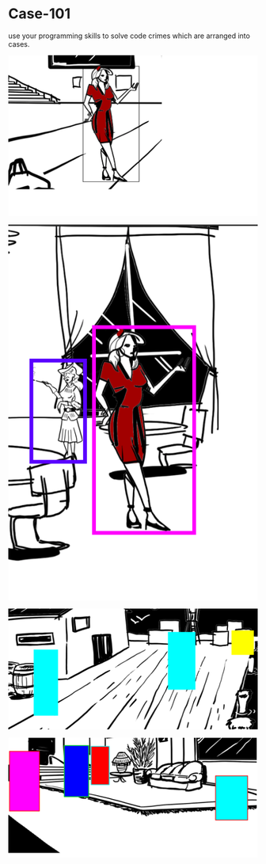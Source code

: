 # Case-101
use your programming skills to solve code crimes which are arranged into cases.

![screenshot](scrnsht/c1011.png "using rect()")

![screenshot2](scrnsht/c1012.png "using rect()")

![screenshot3](scrnsht/c1013.png "using rect()")

![screenshot4](scrnsht/c1014.png "using rect()")
